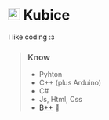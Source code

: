 # <img src="https://avatars.githubusercontent.com/u/83603203?v=4" style="height:24px"> Kubice
I like coding :з
<br>
> ### Know
> - Pyhton
> - C++ (plus Arduino)
> - C#
> -  Js, Html, Css
> - [В++](https://neolurk.org/wiki/%D0%92%2B%2B) 🌚
